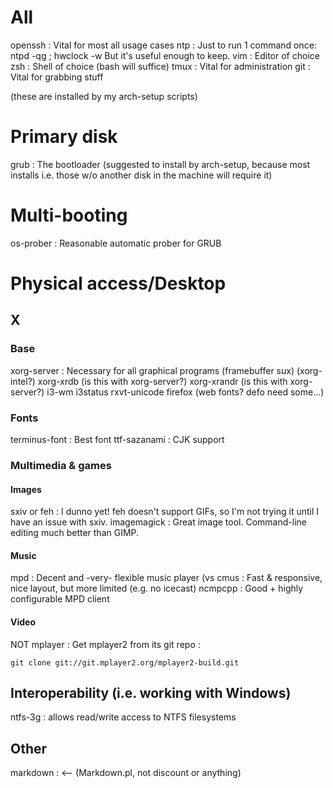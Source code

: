 # All

openssh : Vital for most all usage cases
ntp : Just to run 1 command once:
          ntpd -qg ; hwclock -w
      But it's useful enough to keep.
vim : Editor of choice
zsh : Shell of choice (bash will suffice)
tmux : Vital for administration
git : Vital for grabbing stuff

(these are installed by my arch-setup scripts)


# Primary disk

grub : The bootloader (suggested to install by arch-setup, because most
       installs i.e. those w/o another disk in the machine will require it)


# Multi-booting

os-prober : Reasonable automatic prober for GRUB


# Physical access/Desktop

## X

### Base

xorg-server : Necessary for all graphical programs (framebuffer sux)
(xorg-intel?)
xorg-xrdb   (is this with xorg-server?)
xorg-xrandr (is this with xorg-server?)
i3-wm
i3status
rxvt-unicode
firefox
(web fonts? defo need some...)


### Fonts

terminus-font : Best font
ttf-sazanami : CJK support


### Multimedia & games

#### Images

sxiv or feh : I dunno yet! feh doesn't support GIFs, so I'm not trying it until
              I have an issue with sxiv.
imagemagick : Great image tool. Command-line editing much better than GIMP.


#### Music

mpd :       Decent and -very- flexible music player
(vs cmus :  Fast & responsive, nice layout, but more limited (e.g. no icecast)
ncmpcpp :   Good + highly configurable MPD client


#### Video

NOT mplayer : Get mplayer2 from its git repo :

    git clone git://git.mplayer2.org/mplayer2-build.git


## Interoperability (i.e. working with Windows)

ntfs-3g : allows read/write access to NTFS filesystems

## Other

markdown : <-- (Markdown.pl, not discount or anything)
